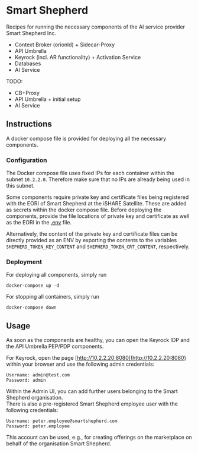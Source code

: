 # Smart Shepherd

Recipes for running the necessary components of the AI service provider Smart Shepherd Inc.

* Context Broker (orionld) + Sidecar-Proxy
* API Umbrella
* Keyrock (incl. AR functionality) + Activation Service
* Databases
* AI Service

TODO:
* CB+Proxy
* API Umbrella + initial setup
* AI Service


## Instructions

A docker compose file is provided for deploying all the necessary components. 



### Configuration

The Docker compose file uses fixed IPs for each container within the subnet `10.2.2.0`. Therefore make sure 
that no IPs are already being used in this subnet.

Some components require private key and certificate files being registered with the EORI of Smart Shepherd at the 
iSHARE Satellite. These are added as secrets within the docker compose file. 
Before deploying the components, provide the file locations of private key and certificate as well as the EORI in 
the [.env](./.env) file.

Alternatively, the content of the private key and certificate files can be directly provided as an ENV by 
exporting the contents to the variables `SHEPHERD_TOKEN_KEY_CONTENT` and `SHEPHERD_TOKEN_CRT_CONTENT`, respectively.


### Deployment

For deploying all components, simply run
```shell
docker-compose up -d
```

For stopping all containers, simply run
```shell
docker-compose down
```



## Usage

As soon as the components are healthy, you can open the Keyrock IDP and the API Umbrella PEP/PDP components.

For Keyrock, open the page [http://10.2.2.20:8080](http://10.2.2.20:8080) 
within your browser and use the following admin credentials: 
```
Username: admin@test.com
Password: admin
```
Within the Admin UI, you can add further users belonging to the Smart Shepherd organisation.  
There is also a pre-registered Smart Shepherd employee user with the following credentials:
```
Username: peter.employee@smartshepherd.com
Password: peter.employee
```
This account can be used, e.g., for creating offerings on the marketplace on behalf of the 
organisation Smart Shepherd.

